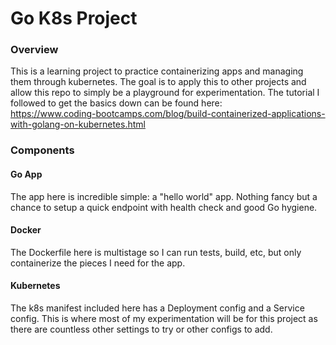 # Go K8s Project

### Overview

This is a learning project to practice containerizing apps and managing them through
kubernetes. The goal is to apply this to other projects and allow this repo to simply
be a playground for experimentation. The tutorial I followed to get the basics down
can be found here:
</br>
https://www.coding-bootcamps.com/blog/build-containerized-applications-with-golang-on-kubernetes.html
</br>

### Components

#### Go App
The app here is incredible simple: a "hello world" app. Nothing fancy but a chance to
setup a quick endpoint with health check and good Go hygiene.
</br>
#### Docker
The Dockerfile here is multistage so I can run tests, build, etc, but only containerize
the pieces I need for the app.
</br>
#### Kubernetes
The k8s manifest included here has a Deployment config and a Service config. This is
where most of my experimentation will be for this project as there are countless
other settings to try or other configs to add.
